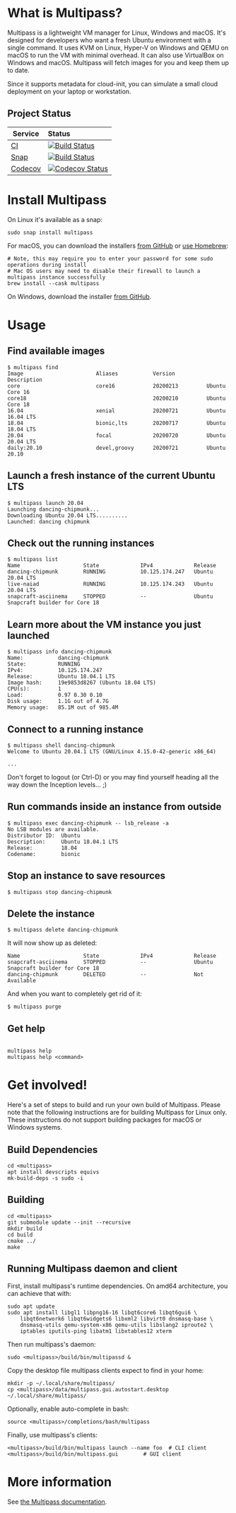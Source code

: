 # What is Multipass?

Multipass is a lightweight VM manager for Linux, Windows and macOS. It's designed
for developers who want a fresh Ubuntu environment with a single command. It uses
KVM on Linux, Hyper-V on Windows and QEMU on macOS to run the VM with minimal
overhead. It can also use VirtualBox on Windows and macOS.
Multipass will fetch images for you and keep them up to date.

Since it supports metadata for cloud-init, you can simulate a small cloud
deployment on your laptop or workstation.

## Project Status

| Service | Status |
|-----|:---|
| [CI](https://github.com/canonical/multipass/actions) |  [![Build Status][gha-image]][gha-url]  |
| [Snap](https://snapcraft.io/) |  [![Build Status][snap-image]][snap-url]  |
| [Codecov](https://codecov.io/) |  [![Codecov Status][codecov-image]][codecov-url]  |

# Install Multipass

On Linux it's available as a snap:

```
sudo snap install multipass
```

For macOS, you can download the installers [from GitHub](https://github.com/canonical/multipass/releases) or [use Homebrew](https://github.com/Homebrew/brew):

```
# Note, this may require you to enter your password for some sudo operations during install
# Mac OS users may need to disable their firewall to launch a multipass instance successfully
brew install --cask multipass
```

On Windows, download the installer [from GitHub](https://github.com/canonical/multipass/releases).

# Usage

## Find available images
```
$ multipass find
Image                       Aliases           Version          Description
core                        core16            20200213         Ubuntu Core 16
core18                                        20200210         Ubuntu Core 18
16.04                       xenial            20200721         Ubuntu 16.04 LTS
18.04                       bionic,lts        20200717         Ubuntu 18.04 LTS
20.04                       focal             20200720         Ubuntu 20.04 LTS
daily:20.10                 devel,groovy      20200721         Ubuntu 20.10
```

## Launch a fresh instance of the current Ubuntu LTS
```
$ multipass launch 20.04
Launching dancing-chipmunk...
Downloading Ubuntu 20.04 LTS..........
Launched: dancing chipmunk
```

## Check out the running instances
```
$ multipass list
Name                    State             IPv4             Release
dancing-chipmunk        RUNNING           10.125.174.247   Ubuntu 20.04 LTS
live-naiad              RUNNING           10.125.174.243   Ubuntu 20.04 LTS
snapcraft-asciinema     STOPPED           --               Ubuntu Snapcraft builder for Core 18
```

## Learn more about the VM instance you just launched
```
$ multipass info dancing-chipmunk
Name:           dancing-chipmunk
State:          RUNNING
IPv4:           10.125.174.247
Release:        Ubuntu 18.04.1 LTS
Image hash:     19e9853d8267 (Ubuntu 18.04 LTS)
CPU(s):         1
Load:           0.97 0.30 0.10
Disk usage:     1.1G out of 4.7G
Memory usage:   85.1M out of 985.4M
```

## Connect to a running instance

```
$ multipass shell dancing-chipmunk
Welcome to Ubuntu 20.04.1 LTS (GNU/Linux 4.15.0-42-generic x86_64)

...
```

Don't forget to logout (or Ctrl-D) or you may find yourself heading all the
way down the Inception levels... ;)

## Run commands inside an instance from outside

```
$ multipass exec dancing-chipmunk -- lsb_release -a
No LSB modules are available.
Distributor ID:  Ubuntu
Description:     Ubuntu 18.04.1 LTS
Release:         18.04
Codename:        bionic
```

## Stop an instance to save resources
```
$ multipass stop dancing-chipmunk
```

## Delete the instance
```
$ multipass delete dancing-chipmunk
```

It will now show up as deleted:
```$ multipass list
Name                    State             IPv4             Release
snapcraft-asciinema     STOPPED           --               Ubuntu Snapcraft builder for Core 18
dancing-chipmunk        DELETED           --               Not Available
```

And when you want to completely get rid of it:

```
$ multipass purge
```

## Get help
```

multipass help
multipass help <command>
```

# Get involved!

Here's a set of steps to build and run your own build of Multipass. Please note that the following instructions are for building Multipass for Linux only. These instructions do not support building packages for macOS or Windows systems.

## Build Dependencies

```
cd <multipass>
apt install devscripts equivs
mk-build-deps -s sudo -i
```

## Building

```
cd <multipass>
git submodule update --init --recursive
mkdir build
cd build
cmake ../
make
```

## Running Multipass daemon and client

First, install multipass's runtime dependencies. On amd64 architecture, you can achieve that with:

```
sudo apt update
sudo apt install libgl1 libpng16-16 libqt6core6 libqt6gui6 \
    libqt6network6 libqt6widgets6 libxml2 libvirt0 dnsmasq-base \
    dnsmasq-utils qemu-system-x86 qemu-utils libslang2 iproute2 \
    iptables iputils-ping libatm1 libxtables12 xterm
```

Then run multipass's daemon:
```
sudo <multipass>/build/bin/multipassd &
```

Copy the desktop file multipass clients expect to find in your home:

```
mkdir -p ~/.local/share/multipass/
cp <multipass>/data/multipass.gui.autostart.desktop ~/.local/share/multipass/
```

Optionally, enable auto-complete in bash:

```
source <multipass>/completions/bash/multipass
```

Finally, use multipass's clients:

```
<multipass>/build/bin/multipass launch --name foo  # CLI client
<multipass>/build/bin/multipass.gui        # GUI client
```

# More information

See [the Multipass documentation](https://discourse.ubuntu.com/c/multipass/doc).

[gha-image]: https://github.com/canonical/multipass/workflows/Linux/badge.svg?branch=main
[gha-url]: https://github.com/canonical/multipass/actions?query=branch%3Amain+workflow%3ALinux
[snap-image]: https://snapcraft.io/multipass/badge.svg
[snap-url]: https://snapcraft.io/multipass
[codecov-image]: https://codecov.io/gh/canonical/multipass/branch/main/graph/badge.svg
[codecov-url]: https://codecov.io/gh/canonical/multipass
